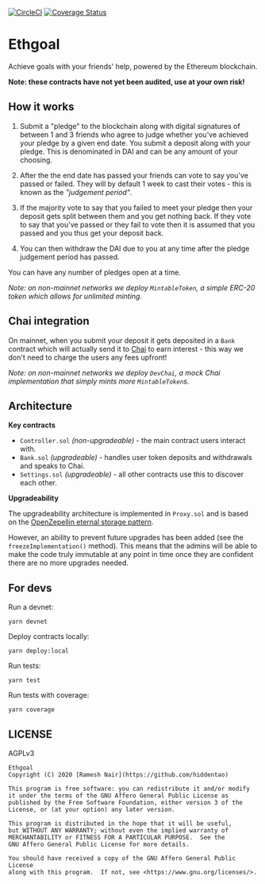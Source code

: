 [![CircleCI](https://circleci.com/gh/hiddentao/ethgoal/tree/master.svg?style=svg)](https://circleci.com/gh/hiddentao/ethgoal/tree/master) [![Coverage Status](https://coveralls.io/repos/github/hiddentao/ethgoal/badge.svg?branch=master)](https://coveralls.io/github/hiddentao/ethgoal?branch=master)

# Ethgoal

Achieve goals with your friends' help, powered by the Ethereum blockchain.

**Note: these contracts have not yet been audited, use at your own risk!**

## How it works

1. Submit a "pledge" to the blockchain along with digital signatures of between 1 and 3 friends who agree to judge whether you've
achieved your pledge by a given end date. You submit a deposit along with your pledge. This is denominated in DAI
and can be any amount of your choosing.

2. After the the end date has passed your friends can vote to say you've passed or failed. They will by default 1 week to
cast their votes - this is known as the _"judgement period"_.

3. If the majority vote to say that you failed to meet your pledge then your deposit gets split between them and you get nothing back.
If they vote to say that you've passed or they fail to vote then it is assumed that you passed and you thus get your deposit back.

4. You can then withdraw the DAI due to you at any time after the pledge judgement period has passed.

You can have any number of pledges open at a time.

_Note: on non-mainnet networks we deploy `MintableToken`, a simple ERC-20 token which allows for unlimited minting._

## Chai integration

On mainnet, when you submit your deposit it gets deposited in a `Bank` contract which will actually send it to
[Chai](https://chai.money) to earn interest - this way we don't need to charge the users any fees upfront!

_Note: on non-mainnet networks we deploy `DevChai`, a mock Chai implementation that simply mints more `MintableToken`s._

## Architecture

**Key contracts**

* `Controller.sol` _(non-upgradeable)_ - the main contract users interact with.
* `Bank.sol` _(upgradeable)_ - handles user token deposits and withdrawals and speaks to Chai.
* `Settings.sol` _(upgradeable)_ - all other contracts use this to discover each other.

**Upgradeability**

The upgradeability architecture is implemented in `Proxy.sol` and is based on
the [OpenZepellin eternal storage pattern](https://blog.openzeppelin.com/smart-contract-upgradeability-using-eternal-storage/).

However, an ability to prevent future upgrades has been added (see the `freezeImplementation()` method). This means that the
admins will be able to make the code truly immutable at any point in time once they are confident there are no more upgrades
needed.


## For devs

Run a devnet:

```shell
yarn devnet
```

Deploy contracts locally:

```shell
yarn deploy:local
```

Run tests:

```shell
yarn test
```

Run tests with coverage:

```shell
yarn coverage
```

## LICENSE

AGPLv3

```
Ethgoal
Copyright (C) 2020 [Ramesh Nair](https://github.com/hiddentao)

This program is free software: you can redistribute it and/or modify
it under the terms of the GNU Affero General Public License as
published by the Free Software Foundation, either version 3 of the
License, or (at your option) any later version.

This program is distributed in the hope that it will be useful,
but WITHOUT ANY WARRANTY; without even the implied warranty of
MERCHANTABILITY or FITNESS FOR A PARTICULAR PURPOSE.  See the
GNU Affero General Public License for more details.

You should have received a copy of the GNU Affero General Public License
along with this program.  If not, see <https://www.gnu.org/licenses/>.
```